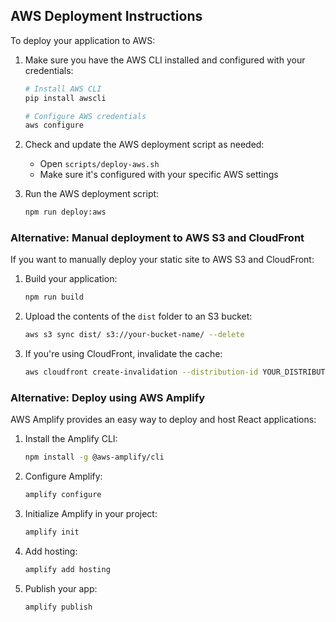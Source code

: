 ## AWS Deployment Instructions

To deploy your application to AWS:

1. Make sure you have the AWS CLI installed and configured with your credentials:
   ```bash
   # Install AWS CLI
   pip install awscli

   # Configure AWS credentials
   aws configure
   ```

2. Check and update the AWS deployment script as needed:
   - Open `scripts/deploy-aws.sh`
   - Make sure it's configured with your specific AWS settings

3. Run the AWS deployment script:
   ```bash
   npm run deploy:aws
   ```

### Alternative: Manual deployment to AWS S3 and CloudFront

If you want to manually deploy your static site to AWS S3 and CloudFront:

1. Build your application:
   ```bash
   npm run build
   ```

2. Upload the contents of the `dist` folder to an S3 bucket:
   ```bash
   aws s3 sync dist/ s3://your-bucket-name/ --delete
   ```

3. If you're using CloudFront, invalidate the cache:
   ```bash
   aws cloudfront create-invalidation --distribution-id YOUR_DISTRIBUTION_ID --paths "/*"
   ```

### Alternative: Deploy using AWS Amplify

AWS Amplify provides an easy way to deploy and host React applications:

1. Install the Amplify CLI:
   ```bash
   npm install -g @aws-amplify/cli
   ```

2. Configure Amplify:
   ```bash
   amplify configure
   ```

3. Initialize Amplify in your project:
   ```bash
   amplify init
   ```

4. Add hosting:
   ```bash
   amplify add hosting
   ```

5. Publish your app:
   ```bash
   amplify publish
   ```